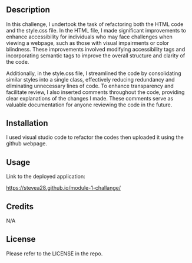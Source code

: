 # <module-1-challange>

## Description

In this challenge, I undertook the task of refactoring both the HTML code and the style.css file. In the HTML file, I made significant improvements to enhance accessibility for individuals who may face challenges when viewing a webpage, such as those with visual impairments or color blindness. These improvements involved modifying accessibility tags and incorporating semantic tags to improve the overall structure and clarity of the code.

Additionally, in the style.css file, I streamlined the code by consolidating similar styles into a single class, effectively reducing redundancy and eliminating unnecessary lines of code. To enhance transparency and facilitate review, I also inserted comments throughout the code, providing clear explanations of the changes I made. These comments serve as valuable documentation for anyone reviewing the code in the future.

## Installation

I used visual studio code to refactor the codes then uploaded it using the github webpage. 

## Usage

Link to the deployed application: 

https://stevea28.github.io/module-1-challange/

## Credits

N/A

## License 

Please refer to the LICENSE in the repo.